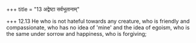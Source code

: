 +++
title = "13 अद्वेष्टा सर्वभूतानाम्"

+++
12.13 He who is not hateful towards any creature, who is friendly and
compassionate, who has no idea of 'mine' and the idea of egoism, who is
the same under sorrow and happiness, who is forgiving;
